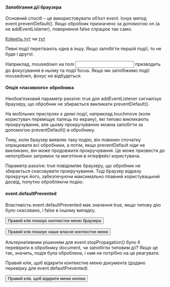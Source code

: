 #### Запобігання дії браузера

Основний спосіб – це використовувати об’єкт event. Існує метод event.preventDefault().
Якщо обробник призначено за допомогою on<event> (а не addEventListener), повернення false спрацює так само.

<a href="/" onclick="return false">Клікніть тут</a>
чи
<a href="/" onclick="event.preventDefault()">тут</a>


Певні події перетікають одна в іншу. Якщо запобігти першій події, то не буде і другої.

Наприклад, mousedown на полі <input> призводить до фокусування в ньому та події focus. Якщо ми запобіжимо події mousedown, фокус не відбудеться.

#### Опція «пасивного» обробника

Необов’язковий параметр passive: true для addEventListener сигналізує браузеру, що обробник не збирається викликати preventDefault().

На мобільних пристроях є деякі події, наприклад touchmove (коли користувач переміщує палець по екрану), які типово викликають прокручування, але цьому прокручуванню можна запобігти за допомогою preventDefault() в обробнику.

Тому, коли браузер виявляє таку подію, він повинен спочатку опрацювати всі обробники, а потім, якщо preventDefault ніде не викликано, він може продовжити прокручування. Це може призвести до непотрібних затримок та миготіння в інтерфейсі користувача.

Параметр passive: true повідомляє браузеру, що обробник не збирається скасовувати прокручування. Тоді браузер відразу прокручує його, забезпечуючи максимально плавний користувацький досвід, попутно обробляючи подію.

#### event.defaultPrevented
Властивість event.defaultPrevented має значення true, якщо типову дію було скасовано, і false в іншому випадку.

<button>Правий клік показує контекстне меню браузера</button>

<button oncontextmenu="alert('Малюємо наше меню'); return false">
  Правий клік показує наше власне контекстне меню
</button> 

Альтернативним рішенням для event.stopPropagation() було б перевірити в обробнику document, чи запобігли типовим дії? Якщо це так, значить, подія була оброблена, і нам не потрібно на це реагувати.

<p>Правий клік, щоб відкрити контекстне меню документа (додано перевірку для event.defaultPrevented)</p>
<button id="elem">Правий клік, щоб відкрити меню кнопки</button>

<script>
  elem.oncontextmenu = function(event) {
    event.preventDefault();
    alert("Контекстне меню кнопки");
  };

  document.oncontextmenu = function(event) {
    if (event.defaultPrevented) return;

    event.preventDefault();
    alert("Контекстне меню документа");
  };
</script>